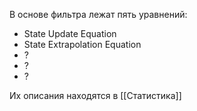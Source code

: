 В основе фильтра лежат пять уравнений:
- State Update Equation
- State Extrapolation Equation
- ?
- ?
- ?

Их описания находятся в [[Статистика]]
